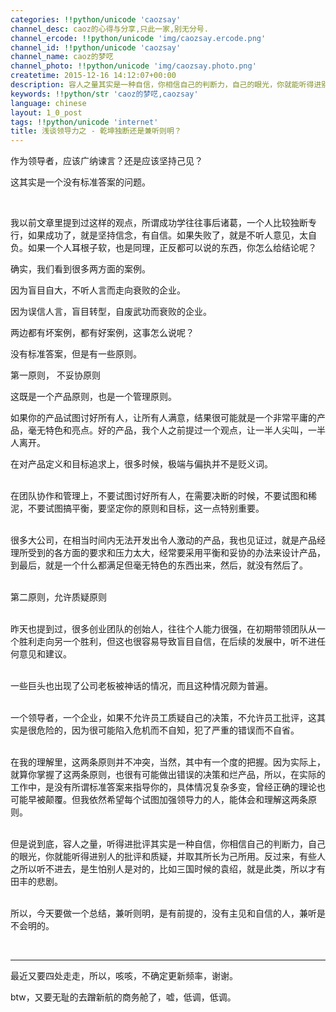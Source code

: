 ```yaml
---
categories: !!python/unicode 'caozsay'
channel_desc: caoz的心得与分享,只此一家,别无分号.
channel_ercode: !!python/unicode 'img/caozsay.ercode.png'
channel_id: !!python/unicode 'caozsay'
channel_name: caoz的梦呓
channel_photo: !!python/unicode 'img/caozsay.photo.png'
createtime: 2015-12-16 14:12:07+00:00
description: 容人之量其实是一种自信，你相信自己的判断力，自己的眼光，你就能听得进别人的批评和质疑，并取其所长为己所用。
keywords: !!python/str 'caoz的梦呓,caozsay'
language: chinese
layout: 1_0_post
tags: !!python/unicode 'internet'
title: 浅谈领导力之 - 乾坤独断还是兼听则明？
---
```

<div class="rich_media_content" id="js_content">
<p>
         作为领导者，应该广纳谏言？还是应该坚持己见？
         <br/>
</p>
<p>
         这其实是一个没有标准答案的问题。
        </p>
<p>
<br/>
</p>
<p>
         我以前文章里提到过这样的观点，所谓成功学往往事后诸葛，一个人比较独断专行，如果成功了，就是坚持信念，有自信。如果失败了，就是不听人意见，太自负。如果一个人耳根子软，也是同理，正反都可以说的东西，你怎么给结论呢？
         <br/>
</p>
<p>
         确实，我们看到很多两方面的案例。
         <br/>
</p>
<p>
         因为盲目自大，不听人言而走向衰败的企业。
        </p>
<p>
         因为误信人言，盲目转型，自废武功而衰败的企业。
        </p>
<p>
</p>
<p>
         两边都有坏案例，都有好案例，这事怎么说呢？
         <br/>
</p>
<p>
         没有标准答案，但是有一些原则。
         <br/>
</p>
<p>
         第一原则， 不妥协原则
        </p>
<p>
         这既是一个产品原则，也是一个管理原则。
         <br/>
</p>
<p>
         如果你的产品试图讨好所有人，让所有人满意，结果很可能就是一个非常平庸的产品，毫无特色和亮点。好的产品，我个人之前提过一个观点，让一半人尖叫，一半人离开。
         <br/>
</p>
<p>
         在对产品定义和目标追求上，很多时候，极端与偏执并不是贬义词。
        </p>
<p>
<br/>
         在团队协作和管理上，不要试图讨好所有人，在需要决断的时候，不要试图和稀泥，不要试图搞平衡，要坚定你的原则和目标，这一点特别重要。
        </p>
<p>
<br/>
         很多大公司，在相当时间内无法开发出令人激动的产品，我也见证过，就是产品经理所受到的各方面的要求和压力太大，经常要采用平衡和妥协的办法来设计产品，到最后，就是一个什么都满足但毫无特色的东西出来，然后，就没有然后了。
        </p>
<p>
<br/>
         第二原则，允许质疑原则
        </p>
<p>
<br/>
         昨天也提到过，很多创业团队的创始人，往往个人能力很强，在初期带领团队从一个胜利走向另一个胜利，但这也很容易导致盲目自信，在后续的发展中，听不进任何意见和建议。
        </p>
<p>
<br/>
         一些巨头也出现了公司老板被神话的情况，而且这种情况颇为普遍。
        </p>
<p>
<br/>
         一个领导者，一个企业，如果不允许员工质疑自己的决策，不允许员工批评，这其实是很危险的，因为很可能陷入危机而不自知，犯了严重的错误而不自省。
        </p>
<p>
<br/>
         在我的理解里，这两条原则并不冲突，当然，其中有一个度的把握。因为实际上，就算你掌握了这两条原则，也很有可能做出错误的决策和烂产品，所以，在实际的工作中，是没有所谓标准答案来指导你的，具体情况复杂多变，曾经正确的理论也可能早被颠覆。但我依然希望每个试图加强领导力的人，能体会和理解这两条原则。
        </p>
<p>
<br/>
         但是说到底，容人之量，听得进批评其实是一种自信，你相信自己的判断力，自己的眼光，你就能听得进别人的批评和质疑，并取其所长为己所用。反过来，有些人之所以听不进去，是生怕别人是对的，比如三国时候的袁绍，就是此类，所以才有田丰的悲剧。
        </p>
<p>
<br/>
         所以，今天要做一个总结，兼听则明，是有前提的，没有主见和自信的人，兼听是不会明的。
        </p>
<p>
<br/>
</p>
<hr/>
<p>
         最近又要四处走走，所以，咳咳，不确定更新频率，谢谢。
        </p>
<p>
         btw，又要无耻的去蹭新航的商务舱了，嘘，低调，低调。
        </p>
</div>